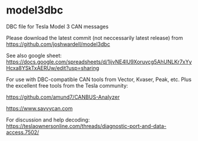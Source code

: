 # model3dbc
DBC file for Tesla Model 3 CAN messages

Please download the latest commit (not neccessarily latest release) from
https://github.com/joshwardell/model3dbc

See also google sheet:
https://docs.google.com/spreadsheets/d/1ijvNE4lU9Xoruvcg5AhUNLKr7xYyHcxa8YSkTxAERUw/edit?usp=sharing

For use with DBC-compatible CAN tools from Vector, Kvaser, Peak, etc.
Plus the excellent free tools from the Tesla community:

https://github.com/amund7/CANBUS-Analyzer

https://www.savvycan.com

For discussion and help decoding:
https://teslaownersonline.com/threads/diagnostic-port-and-data-access.7502/
